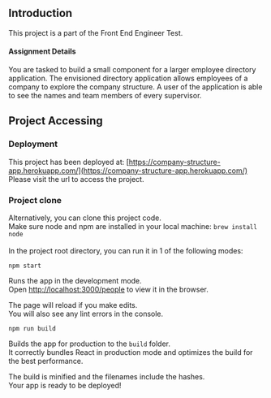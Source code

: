 ## Introduction

This project is a part of the Front End Engineer Test.

#### Assignment Details
You are tasked to build a small component for a larger employee directory application.
The envisioned directory application allows employees of a company to explore the
company structure. A user of the application is able to see the names and team
members of every supervisor.


## Project Accessing

### Deployment

This project has been deployed at: [https://company-structure-app.herokuapp.com/](https://company-structure-app.herokuapp.com/) <br>
Please visit the url to access the project.

### Project clone
Alternatively, you can clone this project code. <br>
Make sure node and npm are installed in your local machine: `brew install node` <br><br>
In the project root directory, you can run it in 1 of the following modes: <br>

`npm start`

Runs the app in the development mode.<br>
Open [http://localhost:3000/people](http://localhost:3000/people) to view it in the browser.

The page will reload if you make edits.<br>
You will also see any lint errors in the console.

`npm run build`

Builds the app for production to the `build` folder.<br>
It correctly bundles React in production mode and optimizes the build for the best performance.

The build is minified and the filenames include the hashes.<br>
Your app is ready to be deployed!